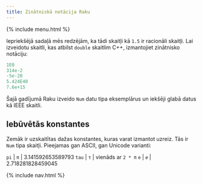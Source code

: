 ```yaml
---
title: Zinātniskā notācija Raku
---
```


{% include menu.html %}

Iepriekšējā sadaļā mēs redzējām, ka tādi skaitļi kā `1.5` ir racionāli skaitļi. Lai izveidotu skaitli, kas atbilst `double` skaitlim C++, izmantojiet zinātnisko notāciju:

```raku
1E0
314e-2
-5e-20
5.424E40
7.6e+15
```

Šajā gadījumā Raku izveido `Num` datu tipa eksemplārus un iekšēji glabā datus kā IEEE skaitli.

## Iebūvētās konstantes

Zemāk ir uzskaitītas dažas konstantes, kuras varat izmantot uzreiz. Tās ir `Num` tipa skaitļi. Pieejamas gan ASCII, gan Unicode varianti:

`pi` | `π` | 3.141592653589793
`tau` | `τ` | vienāds ar `2 * π`
`e` | `𝑒` | 2.718281828459045

{% include nav.html %}